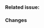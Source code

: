 <!--
Thank you for contributing to Azion Docs! Please fill out the information below.
Don't forget to add the Jira issue code to the title of this PR or the Github issue hash.
For example: 
- EDU-3000 Modify origins page to include load balancer
- #34 Add new edge application CLI commands
-->

### Related issue: <!-- If there's an existing GitHub or Jira issue for your change, please add the link here. -->

### Changes

<!-- List and describe the major changes that this PR will implement.
For example:
- Added note about GraphQL debugging methods
- Removed section on account permissions
- Reworded Network Lists section
- Fixed broken links -->
